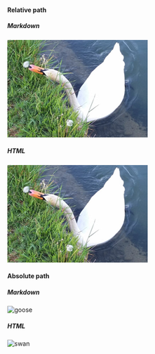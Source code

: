 #### Relative path
##### Markdown
![swan](swan.jpg)

##### HTML
<img src="swan.jpg" alt="swan">

#### Absolute path
##### Markdown
![goose](https://upload.wikimedia.org/wikipedia/commons/thumb/5/52/Anser_anser_1.JPG/320px-Anser_anser_1.JPG)

##### HTML
<img src="https://upload.wikimedia.org/wikipedia/commons/thumb/5/52/Anser_anser_1.JPG/320px-Anser_anser_1.JPG" alt="swan">